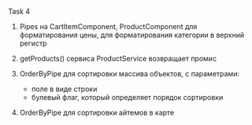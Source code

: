 Task 4

1. Pipes на СartItemComponent, ProductComponent для форматирования цены, для форматирования категории в верхний регистр

2. getProducts() сервиса ProductService возвращает промис

3. OrderByPipe для сортировки массива объектов, с параметрами:
   - поле в виде строки
   - булевый флаг, который определяет порядок сортировки

4. OrderByPipe для сортировки айтемов в карте
